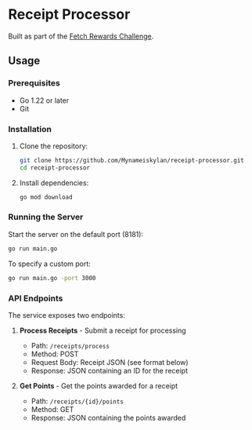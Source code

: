 # Receipt Processor

Built as part of the [Fetch Rewards Challenge](https://github.com/fetch-rewards/receipt-processor-challenge).

## Usage

### Prerequisites

- Go 1.22 or later
- Git

### Installation

1. Clone the repository:
   ```bash
   git clone https://github.com/Mynameiskylan/receipt-processor.git
   cd receipt-processor
   ```

2. Install dependencies:
   ```bash
   go mod download
   ```

### Running the Server

Start the server on the default port (8181):
```bash
go run main.go
```

To specify a custom port:
```bash
go run main.go -port 3000
```

### API Endpoints

The service exposes two endpoints:

1. **Process Receipts** - Submit a receipt for processing
   - Path: `/receipts/process`
   - Method: POST
   - Request Body: Receipt JSON (see format below)
   - Response: JSON containing an ID for the receipt

2. **Get Points** - Get the points awarded for a receipt
   - Path: `/receipts/{id}/points`
   - Method: GET
   - Response: JSON containing the points awarded
